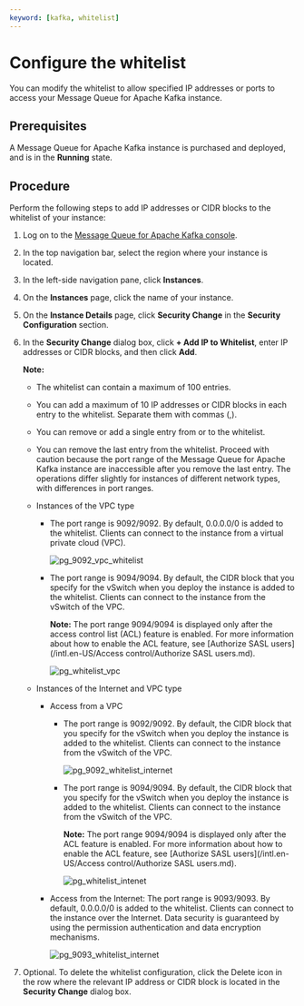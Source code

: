 ```yaml
---
keyword: [kafka, whitelist]
---
```


# Configure the whitelist

You can modify the whitelist to allow specified IP addresses or ports to access your Message Queue for Apache Kafka instance.

## Prerequisites

A Message Queue for Apache Kafka instance is purchased and deployed, and is in the **Running** state.

## Procedure

Perform the following steps to add IP addresses or CIDR blocks to the whitelist of your instance:

1.  Log on to the [Message Queue for Apache Kafka console](http://kafka.console.aliyun.com).
2.  In the top navigation bar, select the region where your instance is located.
3.  In the left-side navigation pane, click **Instances**.
4.  On the **Instances** page, click the name of your instance.
5.  On the **Instance Details** page, click **Security Change** in the **Security Configuration** section.
6.  In the **Security Change** dialog box, click **+ Add IP to Whitelist**, enter IP addresses or CIDR blocks, and then click **Add**.

    **Note:**

    -   The whitelist can contain a maximum of 100 entries.
    -   You can add a maximum of 10 IP addresses or CIDR blocks in each entry to the whitelist. Separate them with commas \(,\).
    -   You can remove or add a single entry from or to the whitelist.
    -   You can remove the last entry from the whitelist. Proceed with caution because the port range of the Message Queue for Apache Kafka instance are inaccessible after you remove the last entry.
    The operations differ slightly for instances of different network types, with differences in port ranges.

    -   Instances of the VPC type
        -   The port range is 9092/9092. By default, 0.0.0.0/0 is added to the whitelist. Clients can connect to the instance from a virtual private cloud \(VPC\).

            ![pg_9092_vpc_whitelist](https://static-aliyun-doc.oss-accelerate.aliyuncs.com/assets/img/en-US/0940549951/p99676.png)

        -   The port range is 9094/9094. By default, the CIDR block that you specify for the vSwitch when you deploy the instance is added to the whitelist. Clients can connect to the instance from the vSwitch of the VPC.

            **Note:** The port range 9094/9094 is displayed only after the access control list \(ACL\) feature is enabled. For more information about how to enable the ACL feature, see [Authorize SASL users](/intl.en-US/Access control/Authorize SASL users.md).

            ![pg_whitelist_vpc](https://static-aliyun-doc.oss-accelerate.aliyuncs.com/assets/img/en-US/1940549951/p99675.png)

    -   Instances of the Internet and VPC type
        -   Access from a VPC
            -   The port range is 9092/9092. By default, the CIDR block that you specify for the vSwitch when you deploy the instance is added to the whitelist. Clients can connect to the instance from the vSwitch of the VPC.

                ![pg_9092_whitelist_internet](https://static-aliyun-doc.oss-accelerate.aliyuncs.com/assets/img/en-US/1940549951/p99677.png)

            -   The port range is 9094/9094. By default, the CIDR block that you specify for the vSwitch when you deploy the instance is added to the whitelist. Clients can connect to the instance from the vSwitch of the VPC.

                **Note:** The port range 9094/9094 is displayed only after the ACL feature is enabled. For more information about how to enable the ACL feature, see [Authorize SASL users](/intl.en-US/Access control/Authorize SASL users.md).

                ![pg_whitelist_intenet](https://static-aliyun-doc.oss-accelerate.aliyuncs.com/assets/img/en-US/1940549951/p99674.png)

        -   Access from the Internet: The port range is 9093/9093. By default, 0.0.0.0/0 is added to the whitelist. Clients can connect to the instance over the Internet. Data security is guaranteed by using the permission authentication and data encryption mechanisms.

            ![pg_9093_whitelist_internet](https://static-aliyun-doc.oss-accelerate.aliyuncs.com/assets/img/en-US/1940549951/p99678.png)

7.  Optional. To delete the whitelist configuration, click the Delete icon in the row where the relevant IP address or CIDR block is located in the **Security Change** dialog box.

